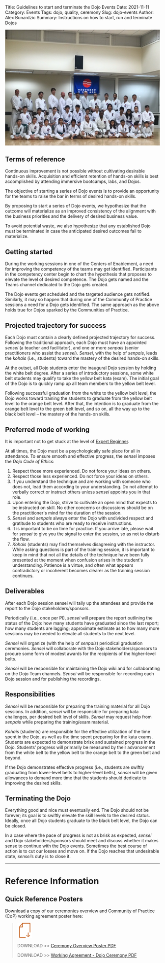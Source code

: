 Title: Guidelines to start and terminate the Dojo Events
Date: 2021-11-11
Category: Events
Tags: dojo, quality, ceremony
Slug: dojo-events
Author: Alex Bunardzic
Summary: Instructions on how to start, run and terminate Dojos

![Dojo](../images/dojo.png) 

## Terms of reference 

Continuous improvement is not possible without cultivating desirable hands-on skills. Acquisition and efficient retention of hands-on skills is best accomplished by attending immersive bootcamps, labs, and Dojos. 

The objective of starting a series of Dojo events is to provide an opportunity for the teams to raise the bar in terms of desired hands-on skills. 

By proposing to start a series of Dojo events, we hypothesize that the outcome will materialize as an improved consistency of the alignment with the business priorities and the delivery of desired business value. 

To avoid potential waste, we also hypothesize that any established Dojo must be terminated in case the anticipated desired outcomes fail to materialize. 

## Getting started 

During the working sessions in one of the Centers of Enablement, a need for improving the competency of the teams may get identified. Participants in the competency center begin to chart the hypothesis that proposes to elevate the level of desired competence. The Dojo gets named and the Teams channel dedicated to the Dojo gets created. 

The Dojo events get scheduled and the targeted audience gets notified. 
Similarly, it may so happen that during one of the Community of Practice sessions a need for a Dojo gets identified. The same approach as the above holds true for Dojos sparked by the Communities of Practice. 

## Projected trajectory for success 

Each Dojo must contain a clearly defined projected trajectory for success. Following the traditional approach, each Dojo must have an appointed _sensei_ (a teacher and facilitator), and one or more _senpais_ (senior practitioners who assist the _sensei_). _Sensei_, with the help of _senpais_, leads the _kohais_ (i.e., students) toward the mastery of the desired hands-on skills. 

At the outset, all Dojo students enter the inaugural Dojo session by holding the white belt degree. After a series of introductory sessions, some white belt students may qualify to take the yellow belt kata (exam). The initial goal of the Dojo is to quickly ramp up all team members to the yellow belt level. 

Following successful graduation from the white to the yellow belt level, the Dojo works toward training the students to graduate from the yellow belt level to the orange belt level. After that, the intention is to graduate from the orange belt level to the green belt level, and so on, all the way up to the black belt level – the mastery of the hands-on skills. 

## Preferred mode of working 

It is important not to get stuck at the level of [Expert Beginner](/dont-become-expert-beginner.html).

At all times, the Dojo must be a psychologically safe place for all in attendance. To ensure smooth and effective progress, the _sensei_ imposes the _Dojo Code of Ethics_:

1. Respect those more experienced. Do not force your ideas on others.  
1. Respect those less experienced. Do not force your ideas on others.  
1. If you understand the technique and are working with someone who does not, lead them according to your understanding. Do not attempt to verbally correct or instruct others unless _sensei_ appoints you in that role.  
1. Upon entering the Dojo, strive to cultivate an open mind that expects to be instructed on skill. No other concerns or discussions should be on the practitioner's mind for the duration of the session.  
1. _Sensei_ and _senpais_ always enter the Dojo with undivided respect and gratitude to students who are ready to receive instructions.  
1. It is important to be on time for practice. If you arrive late, please wait for _sensei_ to give you the signal to enter the session, so as not to disturb the flow.  
1. _Kohais_ (students) may find themselves disagreeing with the instructor. While asking questions is part of the training session, it is important to keep in mind that not all the details of the technique have been fully presented at the moment when confusion arises in the student's understanding. Patience is a virtue, and often what appears contradictory or incoherent becomes clearer as the training session continues.

## Deliverables 

After each Dojo session sensei will tally up the attendees and provide the report to the Dojo stakeholders/sponsors. 

Periodically (i.e., once per PI), _sensei_ will prepare the report outlining the status of the Dojo: how many students have graduated since the last report; how many students are lagging; approximate estimate as to how many more sessions may be needed to elevate all students to the next level. 

_Sensei_ will organize (with the help of _senpais_) periodical graduation ceremonies. _Sensei_ will collaborate with the Dojo stakeholders/sponsors to procure some form of modest awards for the recipients of the higher-level belts. 

_Sensei_ will be responsible for maintaining the Dojo wiki and for collaborating on the Dojo Team channels. _Sensei_ will be responsible for recording each Dojo session and for publishing the recordings. 

## Responsibilities 

_Sensei_ will be responsible for preparing the training material for all Dojo sessions. In addition, _sensei_ will be responsible for preparing kata challenges, per desired belt level of skills. _Sensei_ may request help from _senpais_ while preparing the training/exam material. 

_Kohais_ (students) are responsible for the effective utilization of the time spent in the Dojo, as well as the time spent preparing for the kata exams. Students are expected to demonstrate brisk and sustained progress in the Dojo. Students’ progress will primarily be measured by their advancement from the white belt to the yellow belt to the orange belt to the green belt and beyond. 

If the Dojo demonstrates effective progress (i.e., students are swiftly graduating from lower-level belts to higher-level belts), _sensei_ will be given allowances to demand more time that the students should dedicate to improving the desired skills. 

## Terminating the Dojo 

Everything good and nice must eventually end. The Dojo should not be forever; its goal is to swiftly elevate the skill levels to the desired status. Ideally, once all Dojo students graduate to the black belt level, the Dojo can be closed. 

In a case where the pace of progress is not as brisk as expected, _sensei_ and Dojo stakeholders/sponsors should meet and discuss whether it makes sense to continue with the Dojo events. Sometimes the best course of action is to cut our losses and move on. If the Dojo reaches that undesirable state, _sensei_’s duty is to close it.

---

# Reference Information

## Quick Reference Posters

Download a copy of our ceremonies overview and Community of Practice (CoP) working agreement poster here:

> ![Poster](/images/moving-hundreds-of-pipeline-snowflakes-qr-1-2.png)
>
> DOWNLOAD >> [Ceremony Overview Poster PDF](/documents/working-agreement-ceremonies-overview.pdf)
>
> DOWNLOAD >> [Working Agreement - Dojo Ceremony PDF](/documents/working-agreement-ceremony-dojo.pdf)